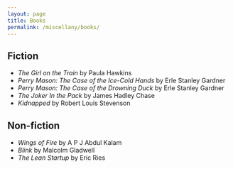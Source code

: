 ```yaml
---
layout: page
title: Books
permalink: /miscellany/books/
---
```

<h2>Fiction</h2>
<ul>
	<li><i>The Girl on the Train</i> by Paula Hawkins</li>
	<li><i>Perry Mason: The Case of the Ice-Cold Hands</i> by Erle Stanley Gardner</li>
	<li><i>Perry Mason: The Case of the Drowning Duck</i> by Erle Stanley Gardner</li>
	<li><i>The Joker In the Pack</i> by James Hadley Chase</li>
	<li><i>Kidnapped</i> by Robert Louis Stevenson</li>
</ul>

<h2>Non-fiction</h2>
<ul>
	<li><i>Wings of Fire</i> by A P J Abdul Kalam</li>
	<li><i>Blink</i> by Malcolm Gladwell</li>
	<li><i>The Lean Startup</i> by Eric Ries</li>
</ul>
